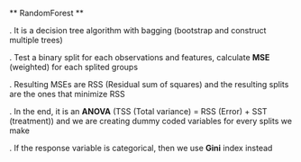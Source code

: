 ** RandomForest **  

. It is a decision tree algorithm with bagging (bootstrap and construct multiple trees)  

. Test a binary split for each observations and features, calculate **MSE** (weighted) for each splited groups  

. Resulting MSEs are RSS (Residual sum of squares) and the resulting splits are the ones that minimize RSS 

. In the end, it is an **ANOVA** (TSS (Total variance) = RSS (Error) + SST (treatment)) 
  and we are creating dummy coded variables for every splits we make  
  
. If the response variable is categorical, then we use **Gini** index instead
